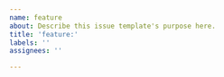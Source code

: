```yaml
---
name: feature
about: Describe this issue template's purpose here.
title: 'feature:'
labels: ''
assignees: ''

---
```



